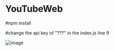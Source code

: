 # YouTubeWeb

#npm install

#change the api key of "???" in the index.js line 9

![image](https://github.com/JackLiang1/YouTubeWeb/blob/master/1235.png)
